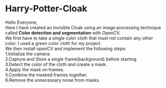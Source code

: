 # Harry-Potter-Cloak
Hello Everyone,<br />
Here I have created an Invisible Cloak using an image processing technique called **Color detection and segmentation** with OpenCV. <br />
We first have to take a single color cloth that must not contain any other color. I used a green color cloth for my project. <br />
We then install openCV and implement the following steps: <br />
1.Initialize the camera.<br />
2.Capture and Store a single frame(background) before starting.<br />
3.Detect the color of the cloth and create a mask.<br />
4.Apply the mask on frames.<br />
5.Combine the masked frames together.<br />
6.Remove the unnecessary noise from masks.<br />
